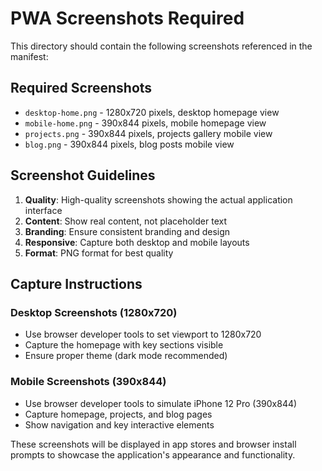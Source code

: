 # PWA Screenshots Required

This directory should contain the following screenshots referenced in the manifest:

## Required Screenshots

- `desktop-home.png` - 1280x720 pixels, desktop homepage view
- `mobile-home.png` - 390x844 pixels, mobile homepage view
- `projects.png` - 390x844 pixels, projects gallery mobile view
- `blog.png` - 390x844 pixels, blog posts mobile view

## Screenshot Guidelines

1. **Quality**: High-quality screenshots showing the actual application interface
2. **Content**: Show real content, not placeholder text
3. **Branding**: Ensure consistent branding and design
4. **Responsive**: Capture both desktop and mobile layouts
5. **Format**: PNG format for best quality

## Capture Instructions

### Desktop Screenshots (1280x720)
- Use browser developer tools to set viewport to 1280x720
- Capture the homepage with key sections visible
- Ensure proper theme (dark mode recommended)

### Mobile Screenshots (390x844)
- Use browser developer tools to simulate iPhone 12 Pro (390x844)
- Capture homepage, projects, and blog pages
- Show navigation and key interactive elements

These screenshots will be displayed in app stores and browser install prompts to showcase the application's appearance and functionality.